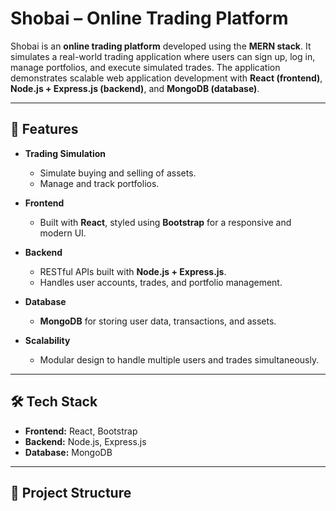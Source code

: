 # Shobai – Online Trading Platform  

Shobai is an **online trading platform** developed using the **MERN stack**. It simulates a real-world trading application where users can sign up, log in, manage portfolios, and execute simulated trades. The application demonstrates scalable web application development with **React (frontend)**, **Node.js + Express.js (backend)**, and **MongoDB (database)**.  

---

## 🚀 Features  

- **Trading Simulation**  
  - Simulate buying and selling of assets.  
  - Manage and track portfolios.  

- **Frontend**  
  - Built with **React**, styled using **Bootstrap** for a responsive and modern UI.  

- **Backend**  
  - RESTful APIs built with **Node.js + Express.js**.  
  - Handles user accounts, trades, and portfolio management.  

- **Database**  
  - **MongoDB** for storing user data, transactions, and assets.  

- **Scalability**  
  - Modular design to handle multiple users and trades simultaneously.  

---

## 🛠️ Tech Stack  

- **Frontend:** React, Bootstrap  
- **Backend:** Node.js, Express.js  
- **Database:** MongoDB  
 

---

## 📂 Project Structure  

